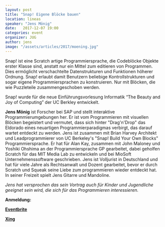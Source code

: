 ```yaml
---
layout: post
title: "Snap! Eigene Blöcke bauen"
location: lineas
speaker: "Jens Mönig"
date:   2017-12-07 19:00
categories: event
organizer: JUG
author: jens
image: "/assets/articles/2017/moening.jpg"
---
```


Snap! ist eine Scratch artige Programmiersprache, die Codeblöcke Objekte erster Klasse sind, anstatt nur ein Mittel zum editieren von Programmen.
Dies ermöglicht verschachtelte Datenstrukturen und Funktionen höherer Ordnung.
Snap! erlaubt damit Benutzern beliebige Kontrollstrukturen und sogar eigene Programmiersprachen zu konstruieren. 
Nur mit Blöcken, die wie Puzzleteile zusammengeschoben werden.

Snap! wurde für die neue Einführungsvorlesung Informatik “The Beauty and Joy of Computing” der UC Berkley entwickelt.


**Jens Mönig** ist Forscher bei SAP und stellt interaktive Programmierumgebungen her. 
Er ist vom Programmieren mit visuellen Blöcken begeistert und vermutet, dass sich hinter "Drag'n'Drop" das Eldorado eines neuartigen Programmierparadigmas verbirgt, das darauf wartet entdeckt zu werden.
Jens ist zusammen mit Brian Harvey Architekt und Leadprogrammierer von UC Berkeley's "Snap! Build Your Own Blocks" Programmiersprache.
Er hat für Alan Kay, zusammen mit John Maloney und Yoshiki Ohshima an der Programmiersprache GP gearbeitet, 
dabei geholfen Scratch für das MIT Media Lab zu entwickeln und bei MioSoft Unternehmenssoftware geschrieben.
Jens ist Volljurist in Deutschland und hat für viele Jahre als Rechtsanwalt und Dozent gearbeitet, bevor er durch Scratch und Squeak seine Liebe zum programmieren wieder entdeckt hat.
In seiner Freizeit spielt Jens Gitarre und Mandoline. 

_Jens hat versprochen das sein Vortrag auch für Kinder und Jugendliche geeignet sein wird, die sich für das Programmieren interessieren._

**Anmeldung:**

**[Eventbrite](https://www.eventbrite.de/e/snap-eigene-blocke-bauen-tickets-40077566079)**

**[Xing](https://www.xing.com/events/snap-blocke-bauen-1882798)**
